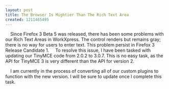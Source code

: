 ```yaml
---
layout: post
title: The Browser Is Mightier Than The Rich Text Area
created: 1211465495
---
```

&nbsp;&nbsp;&nbsp;&nbsp;Since Firefox 3 Beta 5 was released, there has been some problems with our Rich Text Areas in WorkXpress.  The control renders but remains gray; there is no way for users to enter text.  This problem persist in Firefox 3 Release Candidate 1.
&nbsp;&nbsp;&nbsp;&nbsp;To resolve this issue, I have been tasked with updating our TinyMCE code from 2.0.2 to 3.0.7.  This is no easy task, as the API for TinyMCE 3 is very different than the API for version 2.

&nbsp;&nbsp;&nbsp;&nbsp;I am currently in the process of converting all of our custom plugins to function with the new version.  I will be sure to update once I complete this task.
